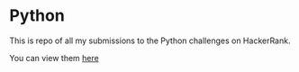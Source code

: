 # Python

This is repo of all my submissions to the Python challenges on HackerRank.

You can view them [here](https://www.hackerrank.com/domains/python)
